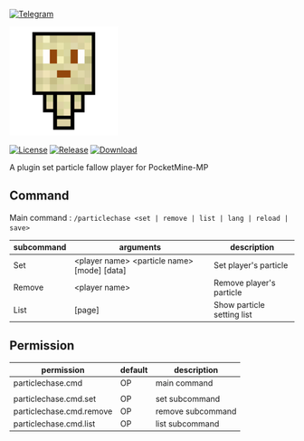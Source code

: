 [![Telegram](https://img.shields.io/badge/Telegram-PresentKim-blue.svg?logo=telegram)](https://t.me/PresentKim)

[![icon/192x192](assets/icon/192x192.png?raw=true)]()

[![License](https://img.shields.io/github/license/PresentKim/ParticleChase-PMMP.svg?label=License)](LICENSE)
[![Release](https://img.shields.io/github/release/PresentKim/ParticleChase-PMMP.svg?label=Release)](https://github.com/PresentKim/ParticleChase-PMMP/releases/latest)
[![Download](https://img.shields.io/github/downloads/PresentKim/ParticleChase-PMMP/total.svg?label=Download)](https://github.com/PresentKim/ParticleChase-PMMP/releases/latest)


A plugin set particle fallow player for PocketMine-MP

## Command
Main command : `/particlechase <set | remove | list | lang | reload | save>`

| subcommand | arguments                                           | description                |
| ---------- | --------------------------------------------------- | -------------------------- |
| Set        | \<player name\> \<particle name\> \[mode\] \[data\] | Set player's particle      |
| Remove     | \<player name\>                                     | Remove player's particle   |
| List       | \[page\]                                            | Show particle setting list |




## Permission
| permission               | default | description       |
| ------------------------ | ------- | ----------------- |
| particlechase.cmd        | OP      | main command      |
|                          |         |                   |
| particlechase.cmd.set    | OP      | set subcommand    |
| particlechase.cmd.remove | OP      | remove subcommand |
| particlechase.cmd.list   | OP      | list subcommand   |